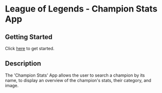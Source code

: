 # League of Legends - Champion Stats App

## Getting Started

Click [here](INSERT_HYPERLINK_HERE) to get started.

## Description

The 'Champion Stats' App allows the user to search a champion by its name, to display an overview of the champion's stats, their category, and image.

